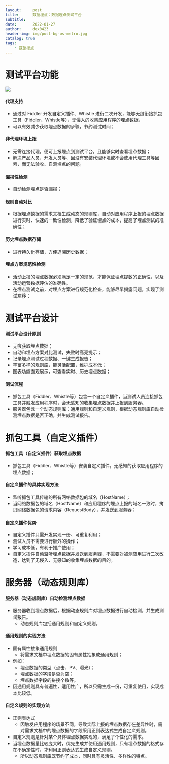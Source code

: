 ```yaml
---
layout:     post
title:      数据埋点：数据埋点测试平台
subtitle:   
date:       2022-01-27
author:     dex0423
header-img: img/post-bg-os-metro.jpg
catalog: true
tags:
    - 数据埋点
---
```



# 测试平台功能

![]({{site.baseurl}}/img-post/数据埋点-7.png)

#### 代理支持

- 通过对 Fiddler 开发自定义插件、Whistle 进行二次开发，能够无缝衔接抓包工具（Fiddler、Whistle等），无侵入的收集应用程序的埋点数据，
- 可以有效减少获取埋点数据的步骤，节约测试时间；

#### 非代理环境上报

- 无需连接代理，便可上报埋点到测试平台，且能够实时查看埋点数据；
- 解决产品人员、开发人员等、因没有安装代理环境或不会使用代理工具等因素，而无法验收、自测埋点的问题。

#### 漏报性检测

- 自动检测埋点是否漏报；

#### 规则自动对比

- 根据埋点数据的需求文档生成动态的规则库，自动对应用程序上报的埋点数据进行实时、快速的一致性检测，降低了验证埋点的成本，提高了埋点测试的准确性；

#### 历史埋点数据存储

- 进行持久化存储，方便追溯历史数据；

#### 埋点方案规范性检测

- 活动上报的埋点数据必须满足一定的规范，才能保证埋点提数的正确性，以及活动运营数据评估的准确性。
- 在埋点测试之前，对埋点方案进行规范化检查，能够尽早揭露问题，实现了测试左移；

# 测试平台设计

#### 测试平台设计原则

- 无痕获取埋点数据；
- 自动和埋点方案对比测试，失败时高亮提示；
- 记录埋点测试过程数据、一键生成报告；
- 丰富多样的规则库，能灵活配置，维护成本低；
- 图表功能直观展示，可查看实时、历史埋点数据；

#### 测试流程

- 抓包工具（Fiddler、Whistle等）包含一个自定义插件，当测试人员连接抓包工具并触发应用程序时，会无感知的收集埋点数据并上报到服务器。
- 服务器包含一个动态规则库：通用规则和自定义规则，根据动态规则库自动检测埋点数据是否正确，并生成测试报告。


# 抓包工具（自定义插件）

#### 抓包工具（自定义插件）获取埋点数据

- 抓包工具（Fiddler、Whistle等）安装自定义插件，无感知的获取应用程序的埋点数据；

#### 自定义插件的具体实现方法

- 监听抓包工具传输的所有网络数据包的域名（HostName）；
- 当网络数据包的域名（HostName）和应用程序的埋点上报的域名一致时，拷贝网络数据包的请求内容（RequestBody），并发送到服务器；

#### 自定义插件优势

- 自定义插件只需开发实现一份、可重复利用；
- 测试人员不需要进行额外的操作；
- 学习成本低，有利于推广使用；
- 自定义插件自动监听埋点数据并发送到服务器，不需要对被测应用进行二次改造，达到了无侵入、无感知的收集埋点数据的目的。

# 服务器（动态规则库）

#### 服务器（动态规则库）自动检测埋点数据

- 服务器收到埋点数据后，根据动态规则库对埋点数据进行自动检测，并生成测试报告。
  - 动态规则库包括通用规则和自定义规则。

#### 通用规则的实现方法

- 固有属性抽象通用规则
  - 将需求文档中埋点数据的固有属性抽象成通用规则；
- 例如：
  - 埋点数据的类型（点击、PV、曝光）；
  - 埋点数据的字段是否为空；
  - 埋点数据字段的拼接个数等。
- 因通用规则具有普遍性，适用性广，所以只需生成一份，可重复使用，实现成本比较低。

#### 自定义规则的实现方法

- 正则表达式
  - 因触发应用程序的场景不同，导致实际上报的埋点数据存在差异性时，需对需求文档中的埋点数据的字段采用正则表达式生成自定义规则。
- 自定义规则是针对某个具体埋点数据实现的，满足了个性化的需求。
- 当埋点数据量比较庞大时，优先生成并使用通用规则，只有埋点数据的格式存在不确定性时，才利用正则表达式生成自定义规则。
  - 所以动态规则库既节约了成本，同时具有灵活性、多样性的特点。
